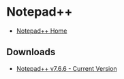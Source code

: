 # Notepad++

- [Notepad++ Home](https://notepad-plus-plus.org/)

## Downloads

- [Notepad++ v7.6.6 - Current Version](https://notepad-plus-plus.org/download/v7.6.6.html)

